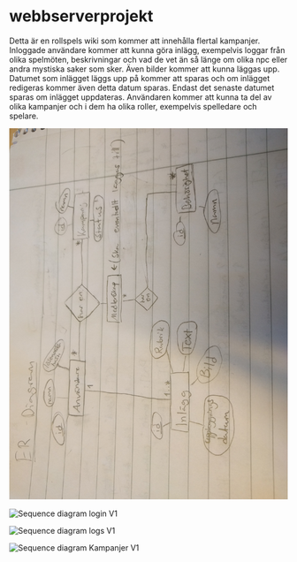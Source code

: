 # webbserverprojekt

Detta är en rollspels wiki som kommer att innehålla flertal kampanjer. 
Inloggade användare kommer att kunna göra inlägg, exempelvis loggar från olika spelmöten, beskrivningar och vad de vet än så länge om olika npc eller andra mystiska saker som sker. Även bilder kommer att kunna läggas upp. Datumet som inlägget läggs upp på kommer att sparas och om inlägget redigeras kommer även detta datum sparas. Endast det senaste datumet sparas om inlägget uppdateras. 
Användaren kommer att kunna ta del av olika kampanjer och i dem ha olika roller, exempelvis spelledare och spelare.  

![ER-diagram V1](https://github.com/itggot-Anna-Nilsson/webbserverprojekt/raw/master/er-diagramV1.jpg "ER-diagram V1")

![Sequence diagram login V1](https://www.websequencediagrams.com/cgi-bin/cdraw?lz=dGl0bGUgbG9naW4KCkJyb3dzZXIgLT4gV2ViLXNlcnZlcjogSFRUUCBwb3N0IC8AIwYAEwogLT4gZ2V0LnJiOiBnZXQoJwAcBicpCgAQBgAUDG1hdGNoIHJvdXRlABMZZGI6IFNFTEVDVCBwYXNzd29yZCBGUk9NIFVzZXJzIFdIRVJFIHVzZXJuYW1lIElTID8nLAAHCQpkAGMNW1tpZCwgbmFtZSwgaGFzaF1dAIECE2NoZWNrIGlmAGUKaXMgY29ycmVjdACBMRNlbmFibGUgc2Vzc2lvbls6YWRtaW4ATAwAgiwMcmVkaXJlY3QgJy9zdGFydCcAgioPAIJoBwCCXAVUUAAlCigAKAgpAIMKCACCfxJUUCBnZQAeDQCCfxYAgzcFABsPAIJ6IQB5CQCDMxRzbGltICgnADsSAIQlDk1MAIFTG1AgcmVzcG9uc2UgKyBjb29raWVzIAoK&s=patent "Sequence diagram login V1")

![Sequence diagram logs V1](https://www.websequencediagrams.com/cgi-bin/cdraw?lz=dGl0bGUgTG9ncwoKQnJvd3NlciAtPiBXZWItc2VydmVyOiBIVFRQIGdldC9sb2dzCgAQCiAtPiBnZXQucmI6IGdldCgnABwFJykKAA8GABMMbWF0Y2ggcm91dGUAExhkYjogU0VMRUNUICogRlJPTSBQb3N0cwpkADwNW1tUaXRsZSwgdGV4dCwgUGljdHVyZSwAJwUtZGF0ZV1dAGwTc2xpbSAoJwCBDhEAgVgOTUwAgU4PAIIJBwCBewdyZXNwb25zZSArIGNvb2tpZXMgCgo&s=patent "Sequence diagram logs V1")

![Sequence diagram Kampanjer V1](https://www.websequencediagrams.com/cgi-bin/cdraw?lz=dGl0bGUgS2FtcGFuamVyIChha3RpdmEpCgpCcm93c2VyIC0-IFdlYi1zZXJ2ZXI6IEhUVFAgZ2V0L2sALAgKABUKIC0-IGdldC5yYjogZ2V0KCcAHAonKQoAFAYAGAxtYXRjaCByb3V0ZQATHWRiOiBTRUxFQ1QgaWQsIG5hbW4gRlJPTQCBLgt3aGVyZSBhY3RpdmUgPSB0cnVlCmQAYA1bWwA0CF1dAHkTQGNhbXBhaWducyA9AAwgc2xpbSAoJwCBRxYAgiAOTUwAghEPAIJRBwCCQwdyZXNwb25zZSArIGNvb2tpZXMgCg&s=patent "Sequence diagram Kampanjer V1")


